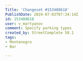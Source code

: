 ```yaml
---
Title: 'Changeset #153488618'
PublishDate: 2024-07-03T07:34:14Z
id: 153488618
user: v_martyanov
comment: Specify parking types
created_by: StreetComplete 58.1
tags:
- Montenegro
- Bar

---
```

